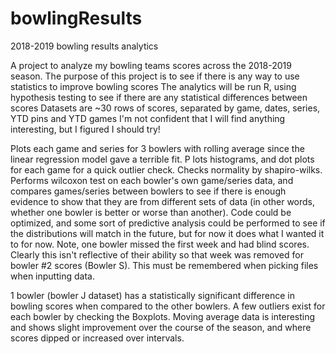 # bowlingResults
2018-2019 bowling results analytics

A project to analyze my bowling teams scores across the 2018-2019 season.
The purpose of this project is to see if there is any way to use statistics to improve bowling scores
The analytics will be run R, using hypothesis testing to see if there are any statistical differences between scores
Datasets are ~30 rows of scores, separated by game, dates, series, YTD pins and YTD games
I'm not confident that I will find anything interesting, but I figured I should try!


Plots each game and series for 3 bowlers with rolling average since the linear regression model gave a terrible fit. P
lots histograms, and dot plots for each game for a quick outlier check. 
Checks normality by shapiro-wilks. 
Performs wilcoxon test on each bowler's own game/series data, and compares games/series between bowlers to see if there is enough evidence to show that they are from different sets of data (in other words, whether one bowler is better or worse than another). 
Code could be optimized, and some sort of predictive analysis could be performed to see if the distributions will match in the future, but for now it does what I wanted it to for now. 
Note, one bowler missed the first week and had blind scores. 
Clearly this isn't reflective of their ability so that week was removed for bowler #2 scores (Bowler S). This must be remembered when picking files when inputting data.

1 bowler (bowler J dataset) has a statistically significant difference in bowling scores when compared to the other bowlers. 
A few outliers exist for each bowler by checking the Boxplots. 
Moving average data is interesting and shows slight improvement over the course of the season, and where scores dipped or increased over intervals. 
